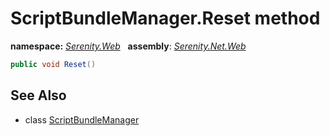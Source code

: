# ScriptBundleManager.Reset method
**namespace:** *[Serenity.Web](../../README.md#serenity.web-namespace)*   **assembly**: *[Serenity.Net.Web](../../README.md)*

```csharp
public void Reset()
```

## See Also

* class [ScriptBundleManager](../ScriptBundleManager.md)